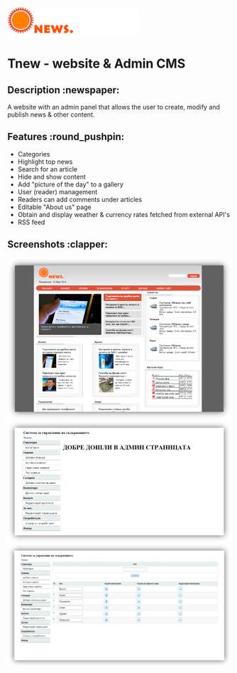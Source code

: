 ![banner](https://raw.githubusercontent.com/AantonM/tnews_web/master/readme/logo.png?token=ADNF6W77RTWBFF7WPWASFDS6HMNHU) 


# Tnew - website & Admin CMS

<h2 id="desciption">Description :newspaper:</h2>
    A website with an admin panel that allows the user to create, modify and publish news & other content.

<h2 id="func">Features :round_pushpin:</h2>

- Categories
- Highlight top news
- Search for an article
- Hide and show content
- Add "picture of the day" to a gallery
- User (reader) management
- Readers can add comments under articles
- Editable "About us" page
- Obtain and display weather & currency rates fetched from external API's
- RSS feed

<h2 id="screenshots">Screenshots :clapper:</h2>

![alt tag](https://raw.githubusercontent.com/AantonM/tnews_web/master/readme/home.png?token=ADNF6W6KAS63AA4GEXXWH6S6HMM7E)
![alt tag](https://raw.githubusercontent.com/AantonM/tnews_web/master/readme/admin_home.png?token=ADNF6W2EPI3WIAX4TPT5TE26HMM7C)
![alt tag](https://raw.githubusercontent.com/AantonM/tnews_web/master/readme/admin_edit.png?token=ADNF6W3H4UQ2MHG33EZWOHK6HMM7C)
